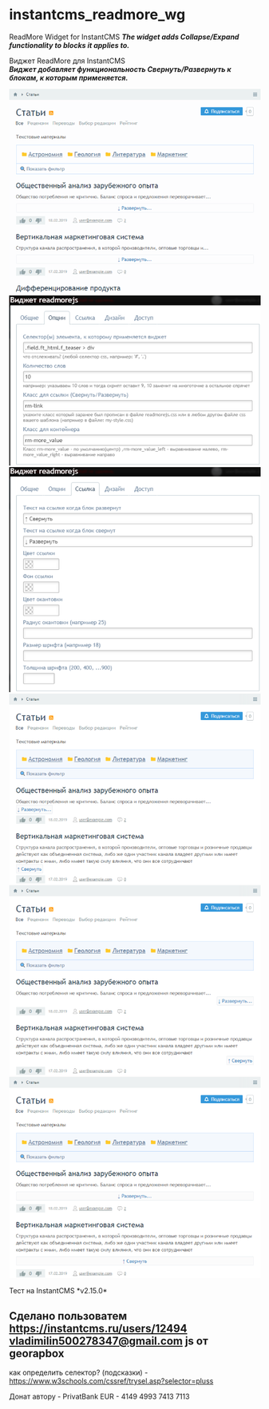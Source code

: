 # instantcms_readmore_wg

ReadMore Widget for InstantCMS
**_The widget adds Collapse/Expand functionality to blocks it applies to._**

Виджет ReadMore для InstantCMS  
**_Виджет добавляет функциональность Свернуть/Развернуть к блокам, к которым применяется._** 

![Пример...](readmorejs.gif "Пример...")
![Пример...](readmorejs1.png "Пример...")  
![Пример...](readmorejs2.png "Пример...")  
![Пример...](readmorejs3.png "Пример...")  
![Пример...](readmorejs4.png "Пример...")  
![Пример...](readmorejs5.png "Пример...")  

Тест на InstantCMS \*v2.15.0\*  

Сделано пользоватем https://instantcms.ru/users/12494
vladimilin500278347@gmail.com
js от georapbox
------
как определить селектор? (подсказки) - https://www.w3schools.com/cssref/trysel.asp?selector=pluss  

Донат автору - PrivatBank EUR - 4149 4993 7413 7113
